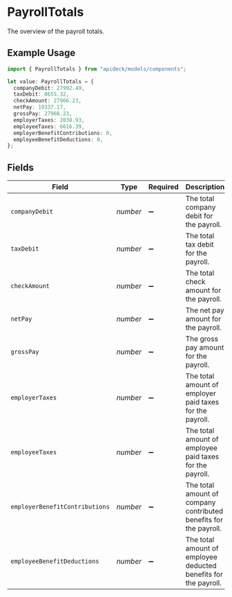 # PayrollTotals

The overview of the payroll totals.

## Example Usage

```typescript
import { PayrollTotals } from "apideck/models/components";

let value: PayrollTotals = {
  companyDebit: 27992.49,
  taxDebit: 8655.32,
  checkAmount: 27966.23,
  netPay: 19337.17,
  grossPay: 27966.23,
  employerTaxes: 2038.93,
  employeeTaxes: 6616.39,
  employerBenefitContributions: 0,
  employeeBenefitDeductions: 0,
};
```

## Fields

| Field                                                             | Type                                                              | Required                                                          | Description                                                       | Example                                                           |
| ----------------------------------------------------------------- | ----------------------------------------------------------------- | ----------------------------------------------------------------- | ----------------------------------------------------------------- | ----------------------------------------------------------------- |
| `companyDebit`                                                    | *number*                                                          | :heavy_minus_sign:                                                | The total company debit for the payroll.                          | 27992.49                                                          |
| `taxDebit`                                                        | *number*                                                          | :heavy_minus_sign:                                                | The total tax debit for the payroll.                              | 8655.32                                                           |
| `checkAmount`                                                     | *number*                                                          | :heavy_minus_sign:                                                | The total check amount for the payroll.                           | 27966.23                                                          |
| `netPay`                                                          | *number*                                                          | :heavy_minus_sign:                                                | The net pay amount for the payroll.                               | 19337.17                                                          |
| `grossPay`                                                        | *number*                                                          | :heavy_minus_sign:                                                | The gross pay amount for the payroll.                             | 27966.23                                                          |
| `employerTaxes`                                                   | *number*                                                          | :heavy_minus_sign:                                                | The total amount of employer paid taxes for the payroll.          | 2038.93                                                           |
| `employeeTaxes`                                                   | *number*                                                          | :heavy_minus_sign:                                                | The total amount of employee paid taxes for the payroll.          | 6616.39                                                           |
| `employerBenefitContributions`                                    | *number*                                                          | :heavy_minus_sign:                                                | The total amount of company contributed benefits for the payroll. | 0                                                                 |
| `employeeBenefitDeductions`                                       | *number*                                                          | :heavy_minus_sign:                                                | The total amount of employee deducted benefits for the payroll.   | 0                                                                 |